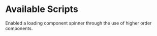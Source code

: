 # Available Scripts

Enabled a loading component spinner through the use of higher order components.
